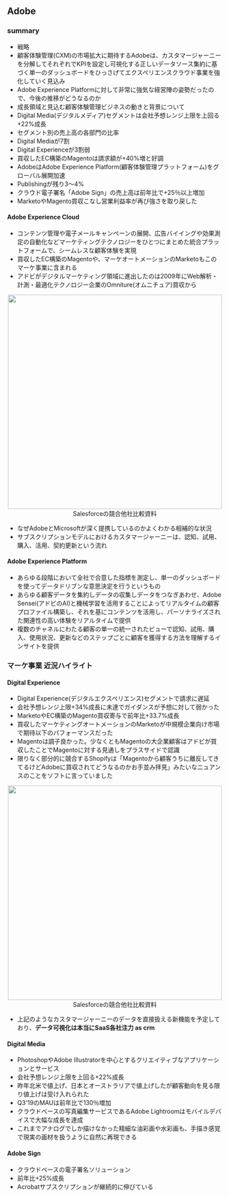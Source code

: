 ## Adobe
### summary
- 戦略
 - 顧客体験管理(CXM)の市場拡大に期待するAdobeは、カスタマージャーニーを分解してそれぞれでKPIを設定し可視化する正しいデータソース集約に基づく単一のダッシュボードをひっさげてエクスペリエンスクラウド事業を強化していく見込み
 - Adobe Experience Platformに対して非常に強気な経営陣の姿勢だったので、今後の推移がどうなるのか
- 成長領域と見込む顧客体験管理ビジネスの動きと背景について
- Digital Media(デジタルメディア)セグメントは会社予想レンジ上限を上回る+22%成長
 - セグメント別の売上高の各部門の比率
  - Digital Mediaが7割
  - Digital Experienceが3割弱
   - 買収したEC構築のMagentoは請求額が+40%増と好調
   - AdobeはAdobe Experience Platform(顧客体験管理プラットフォーム)をグローバル展開加速
  - Publishingが残り3〜4%
   - クラウド電子署名「Adobe Sign」の売上高は前年比で+25％以上増加
- MarketoやMagento買収こなし営業利益率が再び強さを取り戻した

#### Adobe Experience Cloud
- コンテンツ管理や電子メールキャンペーンの展開、広告バイイングや効果測定の自動化などマーケティングテクノロジーをひとつにまとめた統合プラットフォームで、シームレスな顧客体験を実現
- 買収したEC構築のMagentoや、マーケオートメーションのMarketoもこのマーケ事業に含まれる
- アドビがデジタルマーケティング領域に進出したのは2009年にWeb解析・計測・最適化テクノロジー企業のOmniture(オムニチュア)買収から

<div style="text-align: center;">
<img src="https://d2l930y2yx77uc.cloudfront.net/production/uploads/images/14471482/picture_pc_c756cf7ce45ee19e3303e0eaa6154198.jpg" width="500">
<figcaption>Salesforceの競合他社比較資料</figcaption>
</div>

- なぜAdobeとMicrosoftが深く提携しているのかよくわかる相補的な状況
 - サブスクリプションモデルにおけるカスタマージャーニーは、認知、試用、購入、活用、契約更新という流れ

#### Adobe Experience Platform
- あらゆる段階において全社で合意した指標を測定し、単一のダッシュボードを使ってデータドリブンな意思決定を行うというもの
- あらゆる顧客データを集約しデータの収集しデータをつなぎあわせ、Adobe Sensei(アドビのAI)と機械学習を活用することによってリアルタイムの顧客プロファイル構築し、それを基にコンテンツを活用し、パーソナライズされた関連性の高い体験をリアルタイムで提供
- 複数のチャネルにわたる顧客の単一の統一されたビューで認知、試用、購入、使用状況、更新などのステップごとに顧客を獲得する方法を理解するインサイトを提供

### マーケ事業 近況ハイライト
#### Digital Experience
- Digital Experience(デジタルエクスペリエンス)セグメントで請求に遅延
- 会社予想レンジ上限+34%成長に未達でガイダンスが予想に対して弱かった
 - MarketoやEC構築のMagento買収寄与で前年比+33.7%成長
- 買収したマーケティングオートメーションのMarketoが中規模企業向け市場で期待以下のパフォーマンスだった
- Magentoは調子良かった。少なくともMagentoの大企業顧客はアドビが買収したことでMagentoに対する見通しをプラスサイドで認識
- 限りなく部分的に競合するShopifyは「Magentoから顧客うちに離反してきてるけどAdobeに買収されてどうなるのかお手並み拝見」みたいなニュアンスのことをソフトに言っていました

<div style="text-align: center;">
<img src="https://d2l930y2yx77uc.cloudfront.net/production/uploads/images/14470292/picture_pc_3db03d5ff6b1e99ff84adc1c542b3f37.png" width="500">
<figcaption>Salesforceの競合他社比較資料</figcaption>
</div>

- 上記のようなカスタマージャーニーのデータを直接扱える新機能を予定しており、**データ可視化は本当にSaaS各社注力 as crm**

#### Digital Media
- PhotoshopやAdobe Illustratorを中心とするクリエイティブなアプリケーションとサービス
- 会社予想レンジ上限を上回る+22%成長
- 昨年北米で値上げ、日本とオーストラリアで値上げしたが顧客動向を見る限り値上げは受け入れられた
- Q3'19のMAUは前年比で130％増加
 - クラウドベースの写真編集サービスであるAdobe Lightroomはモバイルデバイスで大幅な成長を達成
 - これまでアナログでしか描けなかった精細な油彩画や⽔彩画も、⼿描き感覚で現実の画材を扱うように⾃然に再現できる

#### Adobe Sign
- クラウドベースの電子署名ソリューション
 - 前年比+25%成長
- Acrobatサブスクリプションが継続的に伸びている

